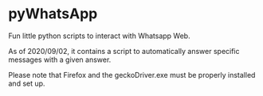 # pyWhatsApp
Fun little python scripts to interact with Whatsapp Web.

As of 2020/09/02, it contains a script to automatically answer specific messages with a given answer. 

Please note that Firefox and the geckoDriver.exe must be properly installed and set up. 
